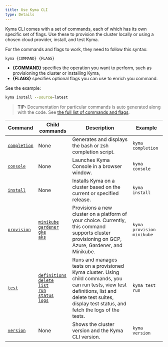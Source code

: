 ```yaml
---
title: Use Kyma CLI
type: Details
---
```


Kyma CLI comes with a set of commands, each of which has its own specific set of flags. Use these to provision the cluster locally or using a chosen cloud provider, install, and test Kyma. 

For the commands and flags to work, they need to follow this syntax:

```bash
kyma {COMMAND} {FLAGS}
```

- **{COMMAND}** specifies the operation you want to perform, such as provisioning the cluster or installing Kyma,
- **{FLAGS}** specifies optional flags you can use to enrich you command.

See the example:

```bash
kyma install --source=latest
```

>**TIP:** Documentation for particular commands is auto generated along with the code. See [the full list of commands and flags](https://github.com/kyma-project/cli/tree/master/docs/gen-docs).

|     Command        | Child commands   |  Description  | Example |
|--------------------|----------------|---------------|---------|
| [`completion`](/docs/gen-docs/kyma_completion.md)| None| Generates and displays the bash or zsh completion script. | `kyma completion`|
| [`console`](/docs/gen-docs/kyma_console.md)| None| Launches Kyma Console in a browser window. | `kyma console` |
| [`install`](/docs/gen-docs/kyma_install.md)| None| Installs Kyma on a cluster based on the current or specified release. | `kyma install`|
| [`provision`](/docs/gen-docs/kyma_provision.md)| [`minikube`](/docs/gen-docs/kyma_provision_minikube.md)<br> [`gardener`](/docs/gen-docs/kyma_provision_gardener.md) <br> [`gke`](/docs/gen-docs/kyma_provision_gke.md) <br> [`aks`](/docs/gen-docs/kyma_provision_aks.md)| Provisions a new cluster on a platform of your choice. Currently, this command supports cluster provisioning on GCP, Azure, Gardener, and Minikube. | `kyma provision minikube`|
| [`test`](/docs/gen-docs/kyma_test.md)|[`definitions`](/docs/gen-docs/kyma_test_definitions.md)<br> [`delete`](/docs/gen-docs/kyma_test_delete.md) <br> [`list`](/docs/gen-docs/kyma_test_list.md) <br> [`run`](/docs/gen-docs/kyma_test_run.md) <br> [`status`](/docs/gen-docs/kyma_test_status.md)<br> [`logs`](/docs/gen-docs/kyma_test_logs.md) <br> | Runs and manages tests on a provisioned Kyma cluster. Using child commands, you can run tests, view test definitions, list and delete test suites, display test status, and fetch the logs of the tests.| `kyma test run` |
| [`version`](/docs/gen-docs/kyma_version.md)|None| Shows the cluster version and the Kyma CLI version.| `kyma version` |

